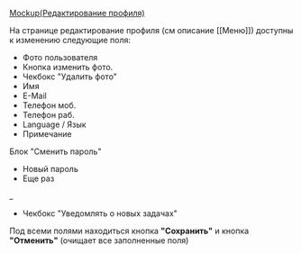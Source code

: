 [Mockup(Редактирование профиля)](https://crm-atlas.atlassian.net/secure/attachment/10404/mockup_new.png)

На странице редактирование профиля (см описание [[Меню]]) доступны к изменению следующие поля:

* Фото пользователя
* Кнопка изменить фото.
* Чекбокс "Удалить фото"
* Имя
* E-Mail	
* Телефон моб.	
* Телефон раб.	
* Language / Язык	
* Примечание

Блок "Сменить пароль"
* Новый пароль
* Еще раз	

_

* Чекбокс "Уведомлять о новых задачах"

Под всеми полями находиться кнопка **"Сохранить"** и кнопка **"Отменить"** (очищает все заполненные поля)